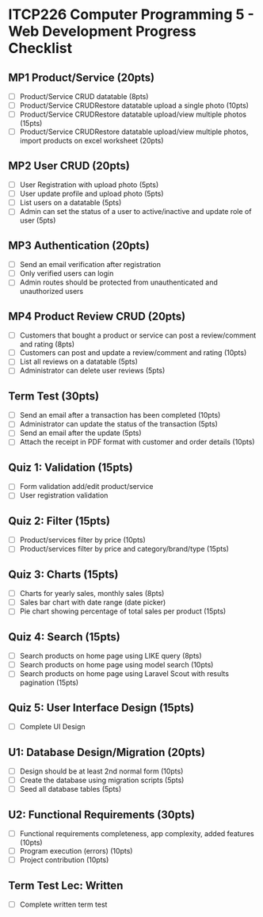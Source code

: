 # ITCP226 Computer Programming 5 - Web Development Progress Checklist

## MP1 Product/Service (20pts)

- [ ] Product/Service CRUD datatable (8pts)
- [ ] Product/Service CRUDRestore datatable upload a single photo (10pts)
- [ ] Product/Service CRUDRestore datatable upload/view multiple photos (15pts)
- [ ] Product/Service CRUDRestore datatable upload/view multiple photos, import products on excel worksheet (20pts)

## MP2 User CRUD (20pts)

- [ ] User Registration with upload photo (5pts)
- [ ] User update profile and upload photo (5pts)
- [ ] List users on a datatable (5pts)
- [ ] Admin can set the status of a user to active/inactive and update role of user (5pts)

## MP3 Authentication (20pts)

- [ ] Send an email verification after registration
- [ ] Only verified users can login
- [ ] Admin routes should be protected from unauthenticated and unauthorized users

## MP4 Product Review CRUD (20pts)

- [ ] Customers that bought a product or service can post a review/comment and rating (8pts)
- [ ] Customers can post and update a review/comment and rating (10pts)
- [ ] List all reviews on a datatable (5pts)
- [ ] Administrator can delete user reviews (5pts)

## Term Test (30pts)

- [ ] Send an email after a transaction has been completed (10pts)
- [ ] Administrator can update the status of the transaction (5pts)
- [ ] Send an email after the update (5pts)
- [ ] Attach the receipt in PDF format with customer and order details (10pts)

## Quiz 1: Validation (15pts)

- [ ] Form validation add/edit product/service
- [ ] User registration validation

## Quiz 2: Filter (15pts)

- [ ] Product/services filter by price (10pts)
- [ ] Product/services filter by price and category/brand/type (15pts)

## Quiz 3: Charts (15pts)

- [ ] Charts for yearly sales, monthly sales (8pts)
- [ ] Sales bar chart with date range (date picker)
- [ ] Pie chart showing percentage of total sales per product (15pts)

## Quiz 4: Search (15pts)

- [ ] Search products on home page using LIKE query (8pts)
- [ ] Search products on home page using model search (10pts)
- [ ] Search products on home page using Laravel Scout with results pagination (15pts)

## Quiz 5: User Interface Design (15pts)

- [ ] Complete UI Design

## U1: Database Design/Migration (20pts)

- [ ] Design should be at least 2nd normal form (10pts)
- [ ] Create the database using migration scripts (5pts)
- [ ] Seed all database tables (5pts)

## U2: Functional Requirements (30pts)

- [ ] Functional requirements completeness, app complexity, added features (10pts)
- [ ] Program execution (errors) (10pts)
- [ ] Project contribution (10pts)

## Term Test Lec: Written

- [ ] Complete written term test
